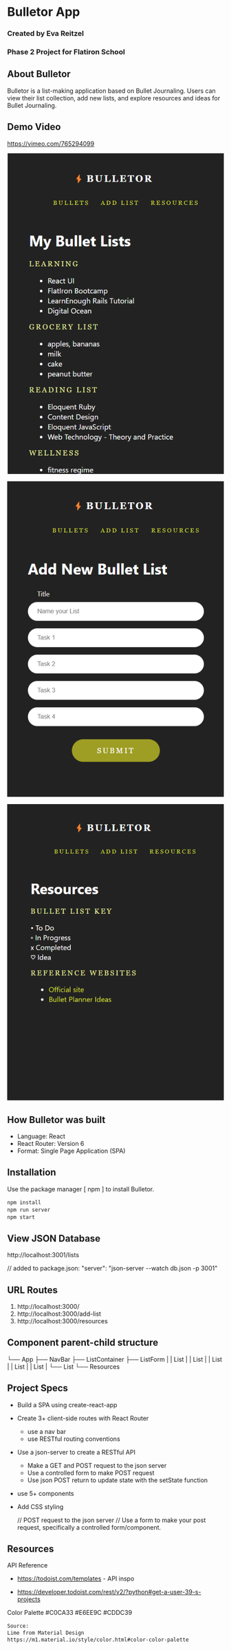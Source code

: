 # Bulletor App
  ### Created by Eva Reitzel
  ### Phase 2 Project for Flatiron School



## About Bulletor
  Bulletor is a list-making application based on Bullet Journaling. Users can view their list collection, add new lists, and explore resources and ideas for Bullet Journaling.

## Demo Video
https://vimeo.com/765294099

![Bullets screen](/src/images/bullets.png "/bullets")

![Add List screen](/src/images/add_list.png "/add-list")

![Resources screen](/src/images/resources.png "/resources")

## How Bulletor was built
  - Language: React
  - React Router: Version 6
  - Format: Single Page Application (SPA) 

## Installation 

Use the package manager [ npm ] to install Bulletor.

```bash
npm install
npm run server
npm start
```

## View JSON Database
  http://localhost:3001/lists

  // added to package.json:
    "server": "json-server --watch db.json -p 3001"

## URL Routes
  1. http://localhost:3000/
  2. http://localhost:3000/add-list
  3. http://localhost:3000/resources


## Component parent-child structure

  └── App
    ├── NavBar
    ├── ListContainer
    ├── ListForm
    |   |   List
    |   |   List
    |   |   List
    |   |   List
    |   |   List
    |   └── List
    └── Resources

## Project Specs
- Build a SPA using create-react-app
- Create 3+ client-side routes with React Router
  - use a nav bar
  - use RESTful routing conventions
- Use a json-server to create a RESTful API
  - Make a GET and POST request to the json server
  - Use a controlled form to make POST request
  - Use json POST return to update state with the setState function 
- use 5+ components
- Add CSS styling


  // POST request to the json server
  // Use a form to make your post request, specifically a controlled form/component.

## Resources
  API Reference

  - https://todoist.com/templates - API inspo

  - https://developer.todoist.com/rest/v2/?python#get-a-user-39-s-projects


  Color Palette
    #C0CA33
    #E6EE9C
    #CDDC39

    Source:
    Lime from Material Design
    https://m1.material.io/style/color.html#color-color-palette  